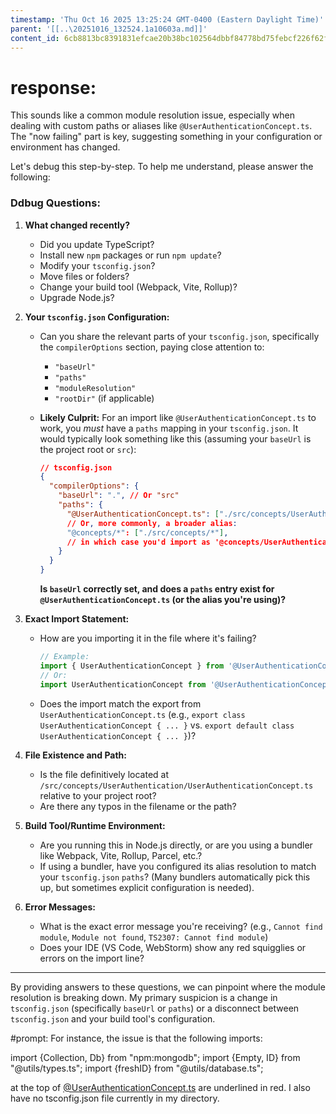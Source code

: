 ```yaml
---
timestamp: 'Thu Oct 16 2025 13:25:24 GMT-0400 (Eastern Daylight Time)'
parent: '[[..\20251016_132524.1a10603a.md]]'
content_id: 6cb8813bc8391831efcae20b38bc102564dbbf84778bd75febcf226f62fb9cc2
---
```


# response:

This sounds like a common module resolution issue, especially when dealing with custom paths or aliases like `@UserAuthenticationConcept.ts`. The "now failing" part is key, suggesting something in your configuration or environment has changed.

Let's debug this step-by-step. To help me understand, please answer the following:

### Ddbug Questions:

1. **What changed recently?**
   * Did you update TypeScript?
   * Install new `npm` packages or run `npm update`?
   * Modify your `tsconfig.json`?
   * Move files or folders?
   * Change your build tool (Webpack, Vite, Rollup)?
   * Upgrade Node.js?

2. **Your `tsconfig.json` Configuration:**
   * Can you share the relevant parts of your `tsconfig.json`, specifically the `compilerOptions` section, paying close attention to:
     * `"baseUrl"`
     * `"paths"`
     * `"moduleResolution"`
     * `"rootDir"` (if applicable)

   * **Likely Culprit:** For an import like `@UserAuthenticationConcept.ts` to work, you *must* have a `paths` mapping in your `tsconfig.json`. It would typically look something like this (assuming your `baseUrl` is the project root or `src`):

     ```json
     // tsconfig.json
     {
       "compilerOptions": {
         "baseUrl": ".", // Or "src"
         "paths": {
           "@UserAuthenticationConcept.ts": ["./src/concepts/UserAuthentication/UserAuthenticationConcept.ts"],
           // Or, more commonly, a broader alias:
           "@concepts/*": ["./src/concepts/*"],
           // in which case you'd import as '@concepts/UserAuthentication/UserAuthenticationConcept.ts'
         }
       }
     }
     ```

     **Is `baseUrl` correctly set, and does a `paths` entry exist for `@UserAuthenticationConcept.ts` (or the alias you're using)?**

3. **Exact Import Statement:**
   * How are you importing it in the file where it's failing?
     ```typescript
     // Example:
     import { UserAuthenticationConcept } from '@UserAuthenticationConcept.ts';
     // Or:
     import UserAuthenticationConcept from '@UserAuthenticationConcept.ts';
     ```
   * Does the import match the export from `UserAuthenticationConcept.ts` (e.g., `export class UserAuthenticationConcept { ... }` vs. `export default class UserAuthenticationConcept { ... }`)?

4. **File Existence and Path:**
   * Is the file definitively located at `/src/concepts/UserAuthentication/UserAuthenticationConcept.ts` relative to your project root?
   * Are there any typos in the filename or the path?

5. **Build Tool/Runtime Environment:**
   * Are you running this in Node.js directly, or are you using a bundler like Webpack, Vite, Rollup, Parcel, etc.?
   * If using a bundler, have you configured its alias resolution to match your `tsconfig.json` `paths`? (Many bundlers automatically pick this up, but sometimes explicit configuration is needed).

6. **Error Messages:**
   * What is the exact error message you're receiving? (e.g., `Cannot find module`, `Module not found`, `TS2307: Cannot find module`)
   * Does your IDE (VS Code, WebStorm) show any red squigglies or errors on the import line?

***

By providing answers to these questions, we can pinpoint where the module resolution is breaking down. My primary suspicion is a change in `tsconfig.json` (specifically `baseUrl` or `paths`) or a disconnect between `tsconfig.json` and your build tool's configuration.

\#prompt: For instance, the issue is that the following imports:

import {Collection, Db} from "npm:mongodb";
import {Empty, ID} from "@utils/types.ts";
import {freshID} from "@utils/database.ts";

at the top of [@UserAuthenticationConcept.ts](61040-away/src/concepts/Wishlist/WishlistConcept.ts) are underlined in red. I also have no tsconfig.json file currently in my directory.
